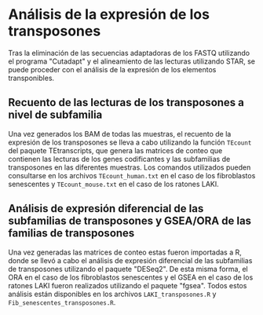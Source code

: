 # Análisis de la expresión de los transposones
Tras la eliminación de las secuencias adaptadoras de los FASTQ utilizando el programa "Cutadapt" y el alineamiento de las lecturas utilizando STAR, se puede proceder con el análisis de la expresión de los elementos transponibles.
## Recuento de las lecturas de los transposones a nivel de subfamilia
Una vez generados los BAM de todas las muestras, el recuento de la expresión de los transposones se lleva a cabo utilizando la función `TEcount` del paquete TEtranscripts, que genera las matrices de conteo que contienen las lecturas de los genes codificantes y las subfamilias de transposones en las diferentes muestras. Los comandos utilizados pueden consultarse en los archivos `TEcount_human.txt` en el caso de los fibroblastos senescentes y `TEcount_mouse.txt` en el caso de los ratones LAKI.
## Análisis de expresión diferencial de las subfamilias de transposones y GSEA/ORA de las familias de transposones
Una vez generadas las matrices de conteo estas fueron importadas a R, donde se llevó a cabo el análisis de expresión diferencial de las subfamilias de transposones utilizando el paquete "DESeq2". De esta misma forma, el ORA en el caso de los fibroblastos senescentes y el GSEA en el caso de los ratones LAKI fueron realizados utilizando el paquete "fgsea". Todos estos análisis están disponibles en los archivos `LAKI_transposones.R` y `Fib_senescentes_transposones.R`.